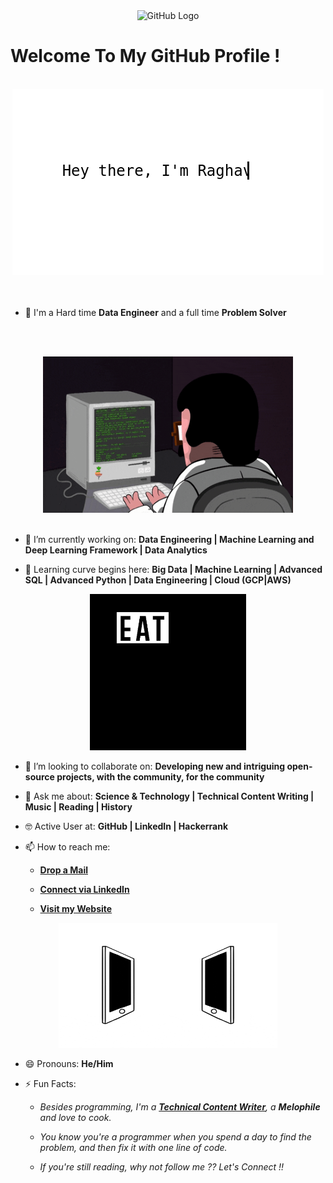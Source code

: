 <div align="center">
<img src="https://github.com/raghavk16/raghavk16/blob/master/octo.gif" alt="GitHub Logo" width="150" height="150" />
</div>

# Welcome To My GitHub Profile !

<br/>
<div align="center">
<img src="https://github.com/Piyush-PD/Piyush-PD/blob/master/screen.gif" alt="Piyush Dhasmana" />
</div>
<br/>

<!--
- ⌨️ Programming Languages I've used:

<div align="center">
 <img src = 'https://github.com/Piyush-PD/Piyush-PD/blob/master/images/c-original.svg' width='30'/> <img src = 'https://github.com/RaghavK16/RaghavK16/blob/master/images/cpp.svg' width='30'/> <img src = 'https://github.com/RaghavK16/RaghavK16/blob/master/images/pycharm.svg' width='30'/> <img src = 'https://github.com/Piyush-PD/Piyush-PD/blob/master/images/python2.png' height='30'/> <img src = 'https://github.com/Piyush-PD/Piyush-PD/blob/master/images/flutter-logo.svg' width='30'/> <img src = 'https://github.com/Piyush-PD/Piyush-PD/blob/master/images/html.svg' width='30'/> <img src = 'https://github.com/Piyush-PD/Piyush-PD/blob/master/images/css.svg' width='30'/> <img src = 'https://github.com/Piyush-PD/Piyush-PD/blob/master/images/js.svg' width='30'/> <img src = 'https://github.com/Piyush-PD/Piyush-PD/blob/master/images/bootstrap.svg' width='33'/> <img src = 'https://github.com/Piyush-PD/Piyush-PD/blob/master/images/django.svg' height='40'/> <img src = 'https://github.com/Piyush-PD/Piyush-PD/blob/master/images/flask.png' width='30'/> <img src = 'https://github.com/Piyush-PD/Piyush-PD/blob/master/images/php.svg' width='40'/>
 <img src = 'https://github.com/Piyush-PD/Piyush-PD/blob/master/images/sql.svg' width='30'/> <img src = 'https://github.com/Piyush-PD/Piyush-PD/blob/master/images/git.svg' width='30'/>
</div>
<-->

<br/>

- 🙌 I'm a Hard time **Data Engineer** and a full time **Problem Solver** 

<br/><br/>

<div align="center">
<img src="https://github.com/Piyush-PD/Piyush-PD/blob/master/coderman.gif" alt="Coder" width="400" height="250" />
</div>
<br/>

- 🔭 I’m currently working on: **Data Engineering | Machine Learning and Deep Learning Framework | Data Analytics**

- 🌱 Learning curve begins here: **Big Data | Machine Learning | Advanced SQL | Advanced Python | Data Engineering | Cloud (GCP|AWS)**


<div align="center">
<img src="https://github.com/Piyush-PD/Piyush-PD/blob/master/giphy.webp" alt="eatsleepcode" width="250" height="250" />
</div>

- 👯 I’m looking to collaborate on: **Developing new and intriguing open-source projects, with the community, for the community**

- 💬 Ask me about: **Science & Technology | Technical Content Writing | Music | Reading | History**

- 🤓 Active User at: **GitHub | LinkedIn | Hackerrank**

- 📫 How to reach me:

    * [**Drop a Mail**](mailto:piyush.d005link@gmail.com)

    * [**Connect via LinkedIn**](https://https://www.linkedin.com/in/piyush-dhasmana/)

    * [**Visit my Website**](https://PiyushBeeps.in)
    
<div align="center">
<img src="https://github.com/Piyush-PD/Piyush-PD/blob/master/connected.gif" alt="Piyush Dhasmana" width="350" height="200" />
</div>

- 😄 Pronouns: **He/Him**

- ⚡ Fun Facts: 

    * *Besides programming, I'm a [**Technical Content Writer**](https://www.mindbrews.in/author/Piyush-PD/), a **Melophile** and love to cook.*

    * *You know you're a programmer when you spend a day to find the problem, and then fix it with one line of code.*
    
    * *If you're still reading, why not follow me ?? Let's Connect !!*

